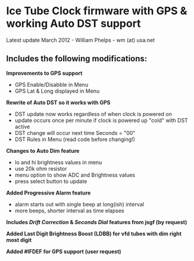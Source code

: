 # **Ice Tube Clock firmware with GPS & working Auto DST support** #

Latest update March 2012 - William Phelps - wm (at) usa.net 
 
## **Includes the following modifications:** ##
 
**Improvements to GPS support**
- GPS Enable/Disabble in Menu
- GPS Lat & Long displayed in Menu

**Rewrite of Auto DST so it works with GPS**
- DST update now works regardless of when clock is powered on
- update occurs once per minute if clock is powered up "cold" with DST active
- DST change will occur next time Seconds = "00" 
- DST Rules in Menu (read code before changing!)

**Changes to Auto Dim feature**
- lo and hi brightness values in menu
- use 20k ohm resistor
- menu option to show ADC and Brightness values
- press select button to update

**Added Progressive Alarm feature**
- alarm starts out with single beep at long(ish) interval
- more beeps, shorter interval as time elapses

**Includes *Drift Correction* & *Seconds Dial* features from jsgf (by request)**

**Added Last Digit Brightness Boost (LDBB) for vfd tubes with dim right most digit**

**Added #IFDEF for GPS support (user request)**

 